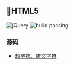 ## 📄HTML5
![jQuery](https://img.shields.io/badge/jQuery-1.10.2-orange.svg)
![build passing](https://img.shields.io/badge/build-passing-brightgreen.svg)

### 源码
+ [超链接、转义字符](/Interview-.NET/NETSubject/Views/ViewValue/Index.cshtml)

